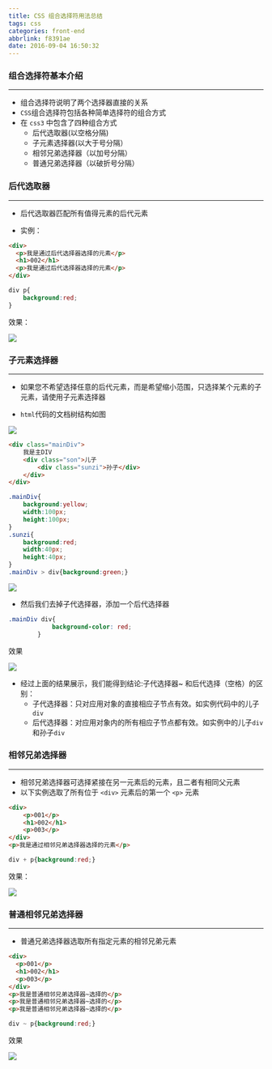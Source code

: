 ```yaml
---
title: CSS 组合选择符用法总结
tags: css
categories: front-end
abbrlink: f8391ae
date: 2016-09-04 16:50:32
---
```


### 组合选择符基本介绍
---
<!--more-->
- 组合选择符说明了两个选择器直接的关系
- `CSS`组合选择符包括各种简单选择符的组合方式
- 在 `css3` 中包含了四种组合方式
    - 后代选取器(以空格分隔)
    - 子元素选择器(以大于号分隔）
    - 相邻兄弟选择器（以加号分隔）
    - 普通兄弟选择器（以破折号分隔）



### 后代选取器
---

- 后代选取器匹配所有值得元素的后代元素
    
- 实例：
    
```html
<div>
  <p>我是通过后代选择器选择的元素</p>
  <h1>002</h1>
  <p>我是通过后代选择器选择的元素</p>
</div>	
```

```css
div p{
    background:red;
}
```

效果：

![](http://7xq6al.com1.z0.glb.clouddn.com/%E5%90%8E%E4%BB%A3%E9%80%89%E6%8B%A9%E5%99%A8.png)


### 子元素选择器
---

- 如果您不希望选择任意的后代元素，而是希望缩小范围，只选择某个元素的子元素，请使用子元素选择器

- `html`代码的文档树结构如图

![](http://7xq6al.com1.z0.glb.clouddn.com/div.png)

```html
<div class="mainDiv">
    我是主DIV
    <div class="son">儿子
        <div class="sunzi">孙子</div>
    </div>
</div>
```

```css
.mainDiv{
	background:yellow;
	width:100px;
	height:100px;
}
.sunzi{
	background:red;
	width:40px;
	height:40px;
}
.mainDiv > div{background:green;}
```

![](http://7xq6al.com1.z0.glb.clouddn.com/%E5%AD%90%E4%BB%A3.png)

- 然后我们去掉子代选择器，添加一个后代选择器

```css
.mainDiv div{
            background-color: red;
        }
```

效果

![](http://7xq6al.com1.z0.glb.clouddn.com/%E5%90%8E%E4%BB%A31.png)


- 经过上面的结果展示，我们能得到结论:子代选择器~ 和后代选择（空格）的区别：
    - 子代选择器：只对应用对象的直接相应子节点有效。如实例代码中的儿子`div`
    - 后代选择器：对应用对象内的所有相应子节点都有效。如实例中的儿子`div`和孙子`div`



### 相邻兄弟选择器
---

- 相邻兄弟选择器可选择紧接在另一元素后的元素，且二者有相同父元素
- 以下实例选取了所有位于 `<div>` 元素后的第一个 `<p>` 元素
    
```html
<div>
	<p>001</p>
	<h1>002</h1>
	<p>003</p>
</div>	
<p>我是通过相邻兄弟选择器选择的元素</p>

```

```css
div + p{background:red;}
```

效果：

![](http://7xq6al.com1.z0.glb.clouddn.com/%E7%9B%B8%E9%82%BB%E5%85%84%E5%BC%9F%E9%80%89%E6%8B%A9%E5%99%A8.png)


### 普通相邻兄弟选择器
---

- 普通兄弟选择器选取所有指定元素的相邻兄弟元素
  
```html
<div>
  <p>001</p>
  <h1>002</h1>
  <p>003</p>
</div>	
<p>我是普通相邻兄弟选择器~选择的</p>
<p>我是普通相邻兄弟选择器~选择的</p>
<p>我是普通相邻兄弟选择器~选择的</p>
```

```css
div ~ p{background:red;}
```

效果

![](http://7xq6al.com1.z0.glb.clouddn.com/%E6%99%AE%E9%80%9A%E7%9B%B8%E9%82%BB%E5%85%84%E5%BC%9F%E9%80%89%E6%8B%A9%E5%99%A8.png)
